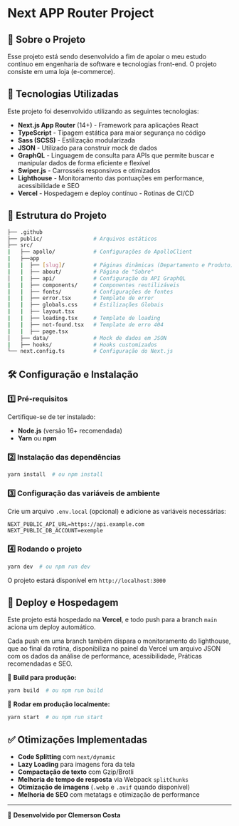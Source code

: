 # Next APP Router Project

## 📌 Sobre o Projeto

Esse projeto está sendo desenvolvido a fim de apoiar o meu estudo contínuo em engenharia de software e tecnologias front-end. O projeto consiste em uma loja (e-commerce).

## 🚀 Tecnologias Utilizadas

Este projeto foi desenvolvido utilizando as seguintes tecnologias:

- **Next.js App Router** (14+) - Framework para aplicações React
- **TypeScript** - Tipagem estática para maior segurança no código
- **Sass (SCSS)** - Estilização modularizada
- **JSON** - Utilizado para construir mock de dados
- **GraphQL** - Linguagem de consulta para APIs que permite buscar e manipular dados de forma eficiente e flexível
- **Swiper.js** - Carrosséis responsivos e otimizados
- **Lighthouse** - Monitoramento das pontuações em performance, acessibilidade e SEO
- **Vercel** - Hospedagem e deploy contínuo - Rotinas de CI/CD

## 📂 Estrutura do Projeto

```bash
├── .github
├── public/                # Arquivos estáticos
├── src/
|   ├── apollo/            # Configurações do ApolloClient
|   ├──app
|   |  ├── [slug]/         # Páginas dinâmicas (Departamento e Produto)
|   |  ├── about/          # Página de "Sobre"
│   |  ├── api/            # Configuração da API GraphQL
|   |  ├── components/     # Componentes reutilizáveis
|   |  ├── fonts/          # Configurações de fontes
|   |  ├── error.tsx       # Template de error
|   |  ├── globals.css     # Estilizações Globais
|   |  ├── layout.tsx       
|   |  ├── loading.tsx     # Template de loading
|   |  ├── not-found.tsx   # Template de erro 404
|   |  ├── page.tsx         
│   ├── data/              # Mock de dados em JSON
|   ├── hooks/             # Hooks customizados
└── next.config.ts         # Configuração do Next.js
```



## 🛠️ Configuração e Instalação

### **1️⃣ Pré-requisitos**

Certifique-se de ter instalado:

- **Node.js** (versão 16+ recomendada)
- **Yarn** ou **npm**

### **2️⃣ Instalação das dependências**

```bash
yarn install  # ou npm install
```

### **3️⃣ Configuração das variáveis de ambiente**

Crie um arquivo `.env.local` (opcional) e adicione as variáveis necessárias:

```env
NEXT_PUBLIC_API_URL=https://api.example.com
NEXT_PUBLIC_DB_ACCOUNT=exemple
```

### **4️⃣ Rodando o projeto**

```bash
yarn dev  # ou npm run dev
```

O projeto estará disponível em `http://localhost:3000`

## 🚀 Deploy e Hospedagem

Este projeto está hospedado na **Vercel**, e todo push para a branch `main` aciona um deploy automático.

Cada push em uma branch também dispara o monitoramento do lighthouse, que ao final da rotina, disponibiliza no painel da Vercel
um arquivo JSON com os dados da análise de performance, acessibilidade, Práticas recomendadas e SEO. 

📌 **Build para produção:**

```bash
yarn build  # ou npm run build
```

📌 **Rodar em produção localmente:**

```bash
yarn start  # ou npm run start
```

## ✅ Otimizações Implementadas

- **Code Splitting** com `next/dynamic`
- **Lazy Loading** para imagens fora da tela
- **Compactação de texto** com Gzip/Brotli
- **Melhoria de tempo de resposta** via Webpack `splitChunks`
- **Otimização de imagens** (`.webp` e `.avif` quando disponível)
- **Melhoria de SEO** com metatags e otimização de performance

---

🚀 **Desenvolvido por Clemerson Costa**

